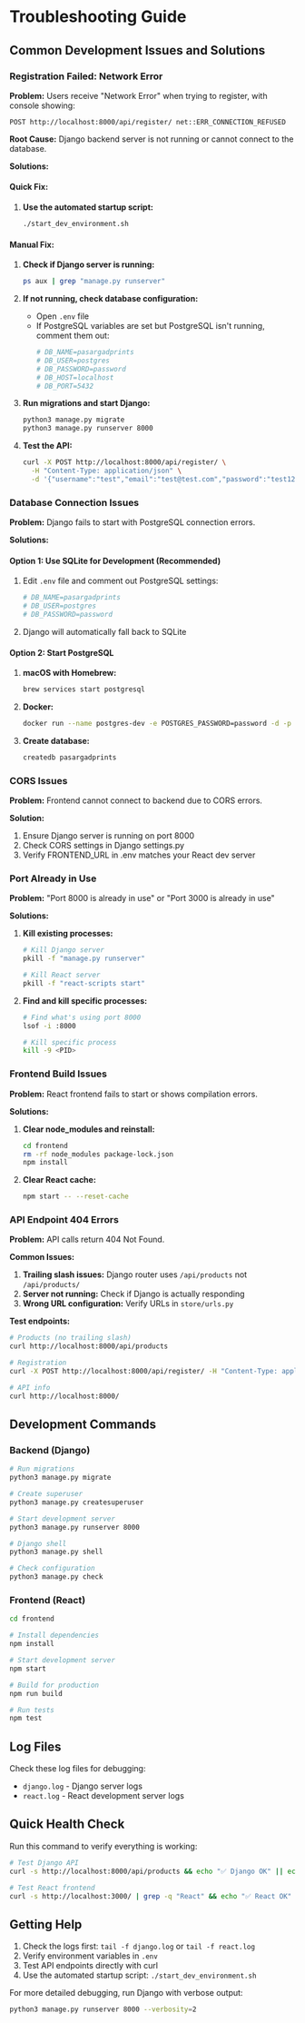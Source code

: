 # Troubleshooting Guide

## Common Development Issues and Solutions

### Registration Failed: Network Error

**Problem:** Users receive "Network Error" when trying to register, with console showing:
```
POST http://localhost:8000/api/register/ net::ERR_CONNECTION_REFUSED
```

**Root Cause:** Django backend server is not running or cannot connect to the database.

**Solutions:**

#### Quick Fix:
1. **Use the automated startup script:**
   ```bash
   ./start_dev_environment.sh
   ```

#### Manual Fix:
1. **Check if Django server is running:**
   ```bash
   ps aux | grep "manage.py runserver"
   ```

2. **If not running, check database configuration:**
   - Open `.env` file
   - If PostgreSQL variables are set but PostgreSQL isn't running, comment them out:
     ```bash
     # DB_NAME=pasargadprints
     # DB_USER=postgres
     # DB_PASSWORD=password
     # DB_HOST=localhost
     # DB_PORT=5432
     ```

3. **Run migrations and start Django:**
   ```bash
   python3 manage.py migrate
   python3 manage.py runserver 8000
   ```

4. **Test the API:**
   ```bash
   curl -X POST http://localhost:8000/api/register/ \
     -H "Content-Type: application/json" \
     -d '{"username":"test","email":"test@test.com","password":"test123","first_name":"Test","last_name":"User"}'
   ```

### Database Connection Issues

**Problem:** Django fails to start with PostgreSQL connection errors.

**Solutions:**

#### Option 1: Use SQLite for Development (Recommended)
1. Edit `.env` file and comment out PostgreSQL settings:
   ```bash
   # DB_NAME=pasargadprints
   # DB_USER=postgres
   # DB_PASSWORD=password
   ```

2. Django will automatically fall back to SQLite

#### Option 2: Start PostgreSQL
1. **macOS with Homebrew:**
   ```bash
   brew services start postgresql
   ```

2. **Docker:**
   ```bash
   docker run --name postgres-dev -e POSTGRES_PASSWORD=password -d -p 5432:5432 postgres
   ```

3. **Create database:**
   ```bash
   createdb pasargadprints
   ```

### CORS Issues

**Problem:** Frontend cannot connect to backend due to CORS errors.

**Solution:**
1. Ensure Django server is running on port 8000
2. Check CORS settings in Django settings.py
3. Verify FRONTEND_URL in .env matches your React dev server

### Port Already in Use

**Problem:** "Port 8000 is already in use" or "Port 3000 is already in use"

**Solutions:**

1. **Kill existing processes:**
   ```bash
   # Kill Django server
   pkill -f "manage.py runserver"
   
   # Kill React server
   pkill -f "react-scripts start"
   ```

2. **Find and kill specific processes:**
   ```bash
   # Find what's using port 8000
   lsof -i :8000
   
   # Kill specific process
   kill -9 <PID>
   ```

### Frontend Build Issues

**Problem:** React frontend fails to start or shows compilation errors.

**Solutions:**

1. **Clear node_modules and reinstall:**
   ```bash
   cd frontend
   rm -rf node_modules package-lock.json
   npm install
   ```

2. **Clear React cache:**
   ```bash
   npm start -- --reset-cache
   ```

### API Endpoint 404 Errors

**Problem:** API calls return 404 Not Found.

**Common Issues:**
1. **Trailing slash issues:** Django router uses `/api/products` not `/api/products/`
2. **Server not running:** Check if Django is actually responding
3. **Wrong URL configuration:** Verify URLs in `store/urls.py`

**Test endpoints:**
```bash
# Products (no trailing slash)
curl http://localhost:8000/api/products

# Registration
curl -X POST http://localhost:8000/api/register/ -H "Content-Type: application/json" -d '{}'

# API info
curl http://localhost:8000/
```

## Development Commands

### Backend (Django)
```bash
# Run migrations
python3 manage.py migrate

# Create superuser
python3 manage.py createsuperuser

# Start development server
python3 manage.py runserver 8000

# Django shell
python3 manage.py shell

# Check configuration
python3 manage.py check
```

### Frontend (React)
```bash
cd frontend

# Install dependencies
npm install

# Start development server
npm start

# Build for production
npm run build

# Run tests
npm test
```

## Log Files

Check these log files for debugging:
- `django.log` - Django server logs
- `react.log` - React development server logs

## Quick Health Check

Run this command to verify everything is working:
```bash
# Test Django API
curl -s http://localhost:8000/api/products && echo "✅ Django OK" || echo "❌ Django Failed"

# Test React frontend
curl -s http://localhost:3000/ | grep -q "React" && echo "✅ React OK" || echo "❌ React Failed"
```

## Getting Help

1. Check the logs first: `tail -f django.log` or `tail -f react.log`
2. Verify environment variables in `.env`
3. Test API endpoints directly with curl
4. Use the automated startup script: `./start_dev_environment.sh`

For more detailed debugging, run Django with verbose output:
```bash
python3 manage.py runserver 8000 --verbosity=2
```